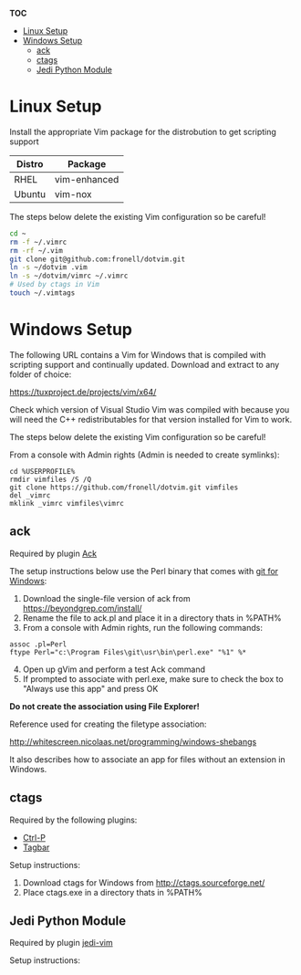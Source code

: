 __TOC__

<!--ts-->
   * [Linux Setup](#linux-setup)
   * [Windows Setup](#windows-setup)
      * [ack](#ack)
      * [ctags](#ctags)
      * [Jedi Python Module](#jedi-python-module)

<!-- Added by: Chris Wornell, at: 2018-06-16T18:52-05:00 -->

<!--te-->

# Linux Setup

Install the appropriate Vim package for the distrobution to get scripting support

Distro | Package
-|-
RHEL | vim-enhanced
Ubuntu | vim-nox

The steps below delete the existing Vim configuration so be careful!

```bash
cd ~
rm -f ~/.vimrc
rm -rf ~/.vim
git clone git@github.com:fronell/dotvim.git
ln -s ~/dotvim .vim
ln -s ~/dotvim/vimrc ~/.vimrc
# Used by ctags in Vim
touch ~/.vimtags
```

# Windows Setup

The following URL contains a Vim for Windows that is compiled with scripting support and continually updated.  Download and extract to any folder of choice:

https://tuxproject.de/projects/vim/x64/

Check which version of Visual Studio Vim was compiled with because you will need
the C++ redistributables for that version installed for Vim to work.

The steps below delete the existing Vim configuration so be careful!

From a console with Admin rights (Admin is needed to create symlinks):

```
cd %USERPROFILE%
rmdir vimfiles /S /Q
git clone https://github.com/fronell/dotvim.git vimfiles
del _vimrc
mklink _vimrc vimfiles\vimrc
```

## ack

Required by plugin [Ack](https://github.com/mileszs/ack.vim.git)

The setup instructions below use the Perl binary that comes with [git for Windows](https://git-scm.com):

1. Download the single-file version of ack from https://beyondgrep.com/install/
2. Rename the file to ack.pl and place it in a directory thats in %PATH%
3. From a console with Admin rights, run the following commands:
```
assoc .pl=Perl  
ftype Perl="c:\Program Files\git\usr\bin\perl.exe" "%1" %*
```
4. Open up gVim and perform a test Ack command
5. If prompted to associate with perl.exe, make sure to check the box to "Always
use this app" and press OK

**Do not create the association using File Explorer!**  

Reference used for creating the filetype association:

http://whitescreen.nicolaas.net/programming/windows-shebangs

It also describes how to associate an app for files without an extension in
Windows.

## ctags

Required by the following plugins:

* [Ctrl-P](https://github.com/ctrlpvim/ctrlp.vim)
* [Tagbar](https://github.com/majutsushi/tagbar.git)

Setup instructions:

1. Download ctags for Windows from http://ctags.sourceforge.net/
2. Place ctags.exe in a directory thats in %PATH%

## Jedi Python Module

Required by plugin [jedi-vim](https://github.com/davidhalter/jedi-vim)

Setup instructions:
